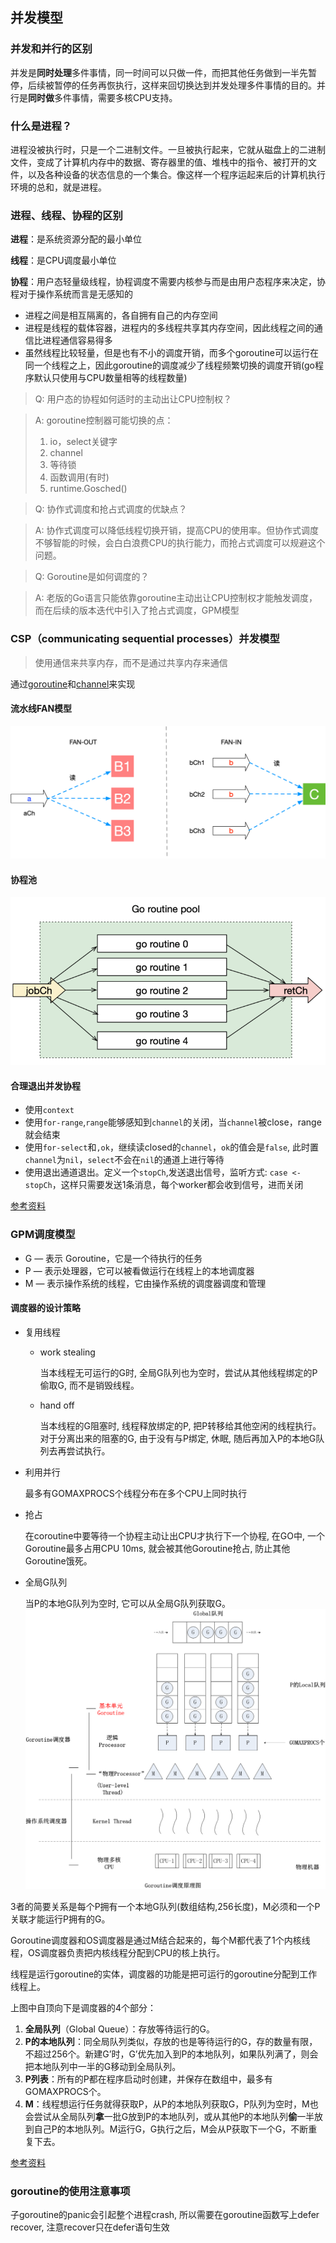 ## 并发模型

### 并发和并行的区别
并发是**同时处理**多件事情，同一时间可以只做一件，而把其他任务做到一半先暂停，后续被暂停的任务再恢执行，这样来回切换达到并发处理多件事情的目的。并行是**同时做**多件事情，需要多核CPU支持。

### 什么是进程？

进程没被执行时，只是一个二进制文件。一旦被执行起来，它就从磁盘上的二进制文件，变成了计算机内存中的数据、寄存器里的值、堆栈中的指令、被打开的文件，以及各种设备的状态信息的一个集合。像这样一个程序运起来后的计算机执行环境的总和，就是进程。

### 进程、线程、协程的区别

**进程**：是系统资源分配的最小单位

**线程**：是CPU调度最小单位

**协程**：用户态轻量级线程，协程调度不需要内核参与而是由用户态程序来决定，协程对于操作系统而言是无感知的

* 进程之间是相互隔离的，各自拥有自己的内存空间
* 进程是线程的载体容器，进程内的多线程共享其内存空间，因此线程之间的通信比进程通信容易得多
* 虽然线程比较轻量，但是也有不小的调度开销，而多个goroutine可以运行在同一个线程之上，因此goroutine的调度减少了线程频繁切换的调度开销(go程序默认只使用与CPU数量相等的线程数量)

> Q: 用户态的协程如何适时的主动出让CPU控制权？

> A: goroutine控制器可能切换的点：
>
> 1. io，select关键字
> 2. channel
> 3. 等待锁
> 4. 函数调用(有时)
> 5. runtime.Gosched()

> Q: 协作式调度和抢占式调度的优缺点？

> A: 协作式调度可以降低线程切换开销，提高CPU的使用率。但协作式调度不够智能的时候，会白白浪费CPU的执行能力，而抢占式调度可以规避这个问题。

> Q: Goroutine是如何调度的？

> A: 老版的Go语言只能依靠goroutine主动出让CPU控制权才能触发调度，而在后续的版本迭代中引入了抢占式调度，GPM模型

### CSP（communicating sequential processes）并发模型

> 使用通信来共享内存，而不是通过共享内存来通信

通过[goroutine](/golang/goroutine.md)和[channel](/golang/channel.md)来实现

#### 流水线FAN模型

![FAN-OUT和FAN-IN模式](../src/fan.png)

#### 协程池

![FAN-OUT和FAN-IN模式](../src/goroutine_pool.png)

#### 合理退出并发协程

* 使用`context`
* 使用`for-range`,`range`能够感知到`channel`的关闭，当`channel`被close，range就会结束
* 使用`for-select`和`,ok`，继续读closed的`channel`，`ok`的值会是`false`, 此时置`channel`为`nil`，`select`不会在`nil`的通道上进行等待
* 使用退出通道退出。定义一个`stopCh`,发送退出信号，监听方式: `case <-stopCh`，这样只需要发送1条消息，每个worker都会收到信号，进而关闭

[参考资料](https://segmentfault.com/a/1190000017251049)

### GPM调度模型
* G — 表示 Goroutine，它是一个待执行的任务
* P — 表示处理器，它可以被看做运行在线程上的本地调度器
* M — 表示操作系统的线程，它由操作系统的调度器调度和管理

#### 调度器的设计策略

* 复用线程
    - work stealing
      
        当本线程无可运行的G时, 全局G队列也为空时，尝试从其他线程绑定的P偷取G, 而不是销毁线程。
    - hand off 
    
        当本线程的G阻塞时, 线程释放绑定的P, 把P转移给其他空闲的线程执行。
        对于分离出来的阻塞的G, 由于没有与P绑定, 休眠, 随后再加入P的本地G队列去再尝试执行。
* 利用并行

    最多有GOMAXPROCS个线程分布在多个CPU上同时执行
* 抢占

    在coroutine中要等待一个协程主动让出CPU才执行下一个协程, 在GO中, 一个Goroutine最多占用CPU 10ms, 就会被其他Goroutine抢占, 防止其他Goroutine饿死。
* 全局G队列

    当P的本地G队列为空时, 它可以从全局G队列获取G。
![Goroutine调度原理](../src/GPM.png)

3者的简要关系是每个P拥有一个本地G队列(数组结构,256长度)，M必须和一个P关联才能运行P拥有的G。

Goroutine调度器和OS调度器是通过M结合起来的，每个M都代表了1个内核线程，OS调度器负责把内核线程分配到CPU的核上执行。

线程是运行goroutine的实体，调度器的功能是把可运行的goroutine分配到工作线程上。

上图中自顶向下是调度器的4个部分：

1. **全局队列**（Global Queue）：存放等待运行的G。
2. **P的本地队列**：同全局队列类似，存放的也是等待运行的G，存的数量有限，不超过256个。新建G’时，G’优先加入到P的本地队列，如果队列满了，则会把本地队列中一半的G移动到全局队列。
3. **P列表**：所有的P都在程序启动时创建，并保存在数组中，最多有GOMAXPROCS个。
4. **M**：线程想运行任务就得获取P，从P的本地队列获取G，P队列为空时，M也会尝试从全局队列**拿**一批G放到P的本地队列，或从其他P的本地队列**偷**一半放到自己P的本地队列。M运行G，G执行之后，M会从P获取下一个G，不断重复下去。

[参考资料](https://lessisbetter.site/subject/)

### goroutine的使用注意事项

子goroutine的panic会引起整个进程crash, 所以需要在goroutine函数写上defer recover, 注意recover只在defer语句生效

